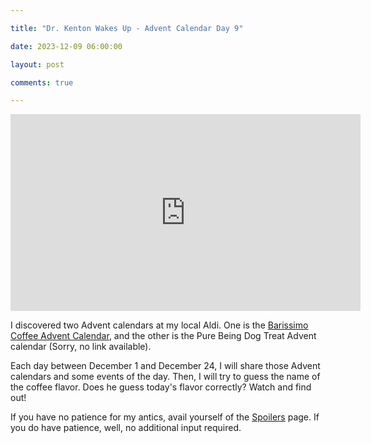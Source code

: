```yaml
---

title: "Dr. Kenton Wakes Up - Advent Calendar Day 9"

date: 2023-12-09 06:00:00

layout: post

comments: true

---
```



<iframe width="560" height="315" src="https://www.youtube.com/embed/rapuMikHTNs?si=FN1FNPGBsC-ktee4" title="YouTube video player" frameborder="0" allow="accelerometer; autoplay; clipboard-write; encrypted-media; gyroscope; picture-in-picture; web-share" allowfullscreen></iframe>

 

I discovered two Advent calendars at my local Aldi. One is the [Barissimo Coffee Advent Calendar](https://www.aldi.us/en/products/advent-holiday-calendars/list/detail/ps/p/barissimo-coffee-advent-calendar-2/), and the other is the Pure Being Dog Treat Advent calendar (Sorry, no link available).

  

Each day between December 1 and December 24, I will share those Advent calendars and some events of the day. Then, I will try to guess the name of the coffee flavor. Does he guess today's flavor correctly? Watch and find out!

  

If you have no patience for my antics, avail yourself of the [Spoilers](https://thecapableone.com/spoilers.html) page. If you do have patience, well, no additional input required.
